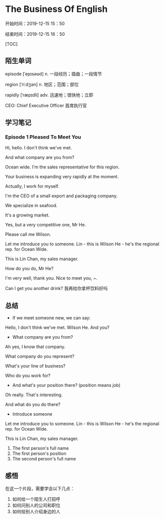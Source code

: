 # The Business Of English

开始时间：2019-12-15 15：50

结束时间：2019-12-15 16：50

[TOC]



## 陌生单词

episode  [ˈepɪsəʊd]  n. 一段经历；插曲；一段情节

region  [ˈriːdʒən]  n. 地区；范围；部位

rapidly [ˈræpɪdli] adv. 迅速地；很快地；立即

CEO: Chief Executive Officer 首席执行官

## 学习笔记

### Episode 1 Pleased To Meet You

Hi, hello. I don't think we've met.

And what company are you from?

Ocean wide. I'm the sales representative for this region.

Your business is expanding very rapidly at the moment.

Actually, I work for myself.

I'm the CEO of a small export and packaging company.

We specialize in seafood.

It's a growing market.

Yes, but a very competitive one, Mr He.

Please call me Wilson.

Let me introduce you to someone. Lin -  this is Wilson He - he's the regional rep. for Ocean Wide.

This is Lin  Chan, my sales manager.

How do you do, Mr He?

I'm very well, thank you. Nice to meet you, ~.

Can I get you another drink? 我再给你拿杯饮料好吗

## 总结

- If we meet someone new, we can say:

Hello, I don't think we've met. Wilson He. And you?

- What company are you from? 

Ah yes, I know that company.

What company do you represent?

What's your line of business?

Who do you work for?

- And what's your position there? (position means job)

Oh really. That's interesting.

And what do you do there?

- Introduce someone

Let me introduce you to someone. Lin -  this is Wilson He - he's the regional rep. for Ocean Wide.

This is Lin  Chan, my sales manager.

1. The first person's full name
2. The first person's position
3. The second person's full name





## 感悟

在这一个片段，需要学会以下几点：

1. 如何给一个陌生人打招呼
2. 如何问别人的公司和职位
3. 如何给别人介绍身边的人